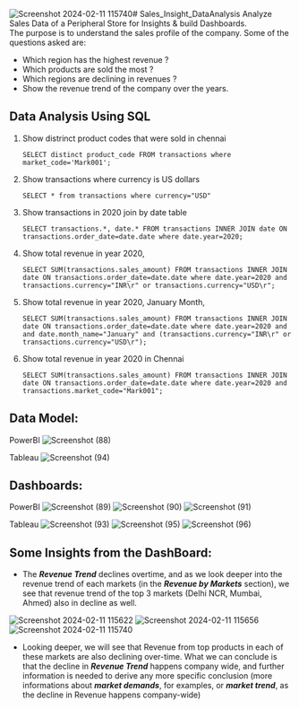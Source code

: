 ![Screenshot 2024-02-11 115740](https://github.com/DannyQN123/Sales_Insight_DataAnalysis/assets/107457149/a05420d4-f708-4505-82bd-c1b5c12f0a38)# Sales_Insight_DataAnalysis
Analyze Sales Data of a Peripheral Store for Insights & build Dashboards.  
The purpose is to understand the sales profile of the company. Some of the questions asked are:
- Which region has the highest revenue ?
- Which products are sold the most ?
- Which regions are declining in revenues ?
- Show the revenue trend of the company over the years.

## Data Analysis Using SQL
1. Show distrinct product codes that were sold in chennai

    `SELECT distinct product_code FROM transactions where market_code='Mark001';`

1. Show transactions where currency is US dollars

    `SELECT * from transactions where currency="USD"`

1. Show transactions in 2020 join by date table

    `SELECT transactions.*, date.* FROM transactions INNER JOIN date ON transactions.order_date=date.date where date.year=2020;`

1. Show total revenue in year 2020,

    `SELECT SUM(transactions.sales_amount) FROM transactions INNER JOIN date ON transactions.order_date=date.date where date.year=2020 and transactions.currency="INR\r" or transactions.currency="USD\r";`
	
1. Show total revenue in year 2020, January Month,

    `SELECT SUM(transactions.sales_amount) FROM transactions INNER JOIN date ON transactions.order_date=date.date where date.year=2020 and and date.month_name="January" and (transactions.currency="INR\r" or transactions.currency="USD\r");`

1. Show total revenue in year 2020 in Chennai

    `SELECT SUM(transactions.sales_amount) FROM transactions INNER JOIN date ON transactions.order_date=date.date where date.year=2020
and transactions.market_code="Mark001";`

## Data Model:
PowerBI
![Screenshot (88)](https://github.com/DannyQN123/Sales_Insight_DataAnalysis/assets/107457149/1f2c989a-5aa3-4c4f-a802-c8154294158e)

Tableau
![Screenshot (94)](https://github.com/DannyQN123/Sales_Insight_DataAnalysis/assets/107457149/d7f66425-e825-4c63-8567-69e0287af5d2)


## Dashboards:
PowerBI
![Screenshot (89)](https://github.com/DannyQN123/Sales_Insight_DataAnalysis/assets/107457149/984db5a1-e267-4985-92d5-55ef965b3a86)
![Screenshot (90)](https://github.com/DannyQN123/Sales_Insight_DataAnalysis/assets/107457149/9a134686-739b-4175-8aab-58f6096bec9d)
![Screenshot (91)](https://github.com/DannyQN123/Sales_Insight_DataAnalysis/assets/107457149/d377c868-89d5-4f15-8914-a120dfe37837)

Tableau
![Screenshot (93)](https://github.com/DannyQN123/Sales_Insight_DataAnalysis/assets/107457149/8ebce609-e159-4fd2-966d-bf7bc9f1df84)
![Screenshot (95)](https://github.com/DannyQN123/Sales_Insight_DataAnalysis/assets/107457149/cb6d1a9a-2bd0-4002-b941-2d66538b8ea5)
![Screenshot (96)](https://github.com/DannyQN123/Sales_Insight_DataAnalysis/assets/107457149/517d4824-7860-4139-9d72-8c2c3ba8e567)

## Some Insights from the DashBoard: 
- The ***Revenue Trend*** declines overtime, and as we look deeper into the revenue trend of each markets (in the ***Revenue by Markets*** section), we see that revenue trend of the top 3 markets (Delhi NCR, Mumbai, Ahmed) also in decline as well.

![Screenshot 2024-02-11 115622](https://github.com/DannyQN123/Sales_Insight_DataAnalysis/assets/107457149/67162b56-15ff-4b89-a765-df94f7f219e4)
![Screenshot 2024-02-11 115656](https://github.com/DannyQN123/Sales_Insight_DataAnalysis/assets/107457149/e3941a3f-002e-4362-89c2-97c52af197ab)
![Screenshot 2024-02-11 115740](https://github.com/DannyQN123/Sales_Insight_DataAnalysis/assets/107457149/0c1f851d-4c35-4f17-98e2-ca344c289210)  

- Looking deeper, we will see that Revenue from top products in each of these markets are also declining over-time. What we can conclude is that the decline in ***Revenue Trend*** happens company wide, and further information is needed to derive any more specific conclusion (more informations about ***market demands***, for examples, or ***market trend***, as the decline in Revenue happens company-wide)  

    
